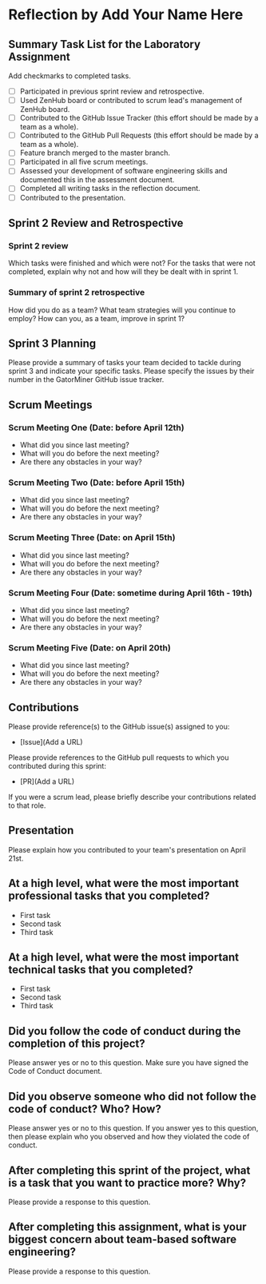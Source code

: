 # Reflection by Add Your Name Here

## Summary Task List for the Laboratory Assignment

Add checkmarks to completed tasks.

- [ ] Participated in previous sprint review and retrospective.
- [ ] Used ZenHub board or contributed to scrum lead's management of ZenHub board.
- [ ] Contributed to the GitHub Issue Tracker (this effort should be made by a team as a whole).
- [ ] Contributed to the GitHub Pull Requests (this effort should be made by a team as a whole).
- [ ] Feature branch merged to the master branch.
- [ ] Participated in all five scrum meetings.
- [ ] Assessed your development of software engineering skills and documented this in the assessment document.
- [ ] Completed all writing tasks in the reflection document.
- [ ] Contributed to the presentation.

## Sprint 2 Review and Retrospective

### Sprint 2 review

Which tasks were finished and which were not? For the tasks that were not completed, explain why not and how will they be dealt with in sprint 1.

### Summary of sprint 2 retrospective

How did you do as a team? What team strategies will you continue to employ? How can you, as a team, improve in sprint 1?

## Sprint 3 Planning

Please provide a summary of tasks your team decided to tackle during sprint 3 and indicate your specific tasks. Please specify the issues by their number in the GatorMiner GitHub issue tracker.

## Scrum Meetings

### Scrum Meeting One (Date: before April 12th)

- What did you since last meeting?
- What will you do before the next meeting?
- Are there any obstacles in your way?

### Scrum Meeting Two (Date: before April 15th)

- What did you since last meeting?
- What will you do before the next meeting?
- Are there any obstacles in your way?

### Scrum Meeting Three (Date: on April 15th)

- What did you since last meeting?
- What will you do before the next meeting?
- Are there any obstacles in your way?

### Scrum Meeting Four (Date: sometime during April 16th - 19th)

- What did you since last meeting?
- What will you do before the next meeting?
- Are there any obstacles in your way?

### Scrum Meeting Five (Date: on April 20th)

- What did you since last meeting?
- What will you do before the next meeting?
- Are there any obstacles in your way?

## Contributions

Please provide reference(s) to the GitHub issue(s) assigned to you:

- [Issue](Add a URL)

Please provide references to the GitHub pull requests to which you contributed during this sprint:

- [PR](Add a URL)

If you were a scrum lead, please briefly describe your contributions related to that role.

## Presentation

Please explain how you contributed to your team's presentation on April 21st.

## At a high level, what were the most important professional tasks that you completed?

- First task
- Second task
- Third task

## At a high level, what were the most important technical tasks that you completed?

- First task
- Second task
- Third task

## Did you follow the code of conduct during the completion of this project?

Please answer yes or no to this question. Make sure you have signed the Code of Conduct document.

## Did you observe someone who did not follow the code of conduct? Who? How?

Please answer yes or no to this question. If you answer yes to this question,
then please explain who you observed and how they violated the code of conduct.

## After completing this sprint of the project, what is a task that you want to practice more? Why?

Please provide a response to this question.

## After completing this assignment, what is your biggest concern about team-based software engineering?

Please provide a response to this question.
